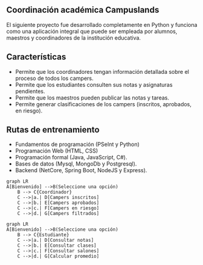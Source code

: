 ## Coordinación académica Campuslands
El siguiente proyecto fue desarrollado completamente en Python y funciona como una aplicación integral que puede ser empleada por alumnos, maestros y coordinadores de la institución educativa. 

 
## Características
-   Permite que los coordinadores tengan información detallada sobre el proceso de todos los campers.
-   Permite que los estudiantes consulten sus notas y asignaturas pendientes.
-   Permite que los maestros pueden publicar las notas y tareas.
-   Permite generar clasificaciones de los campers (inscritos, aprobados, en riesgo).

  
## Rutas de entrenamiento
-   Fundamentos de programación (PSeInt y Python)
-   Programación Web (HTML, CSS)
-   Programación formal (Java, JavaScript, C#).
-   Bases de datos (Mysql, MongoDb y Postgresql). 
-   Backend (NetCore, Spring Boot, NodeJS y Express).

```mermaid
graph LR
A[Bienvenido] -->B(Seleccione una opción)
    B --> C{Coordinador}
    C -->|a.| D[Campers inscritos]
    C -->|b.| E[Campers aprobados]
    C -->|c.| F[Campers en riesgo]
    C -->|d.| G[Campers filtrados]
```

```mermaid
graph LR
A[Bienvenido] -->B(Seleccione una opción)
    B --> C{Estudiante}
    C -->|a.| D[Consultar notas]
    C -->|b.| E[Consultar clases]
    C -->|c.| F[Consultar salones]
    C -->|d.| G[Calcular promedio]
```
